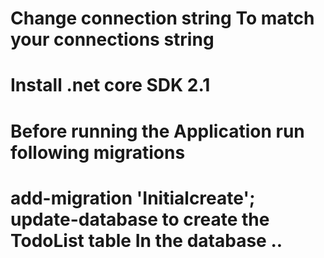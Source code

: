 # Change connection string To match your connections string 
# Install .net core SDK 2.1 
# Before running the Application run following migrations 
# add-migration 'Initialcreate'; update-database to create the TodoList table In the database ..


